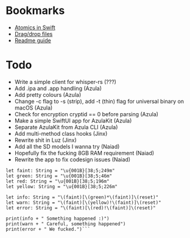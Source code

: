 # Bookmarks
- [Atomics in Swift](https://medium.com/macoclock/multi-threading-and-race-conditions-in-swift-13f3c8eb25c4)
- [Drag/drop files](https://developer.apple.com/forums/thread/696503)
- [Readme guide](https://dev.to/scottydocs/how-to-write-a-kickass-readme-5af9)

# Todo
- Write a simple client for whisper-rs (???)
- Add .ipa and .app handling (Azula)
- Add pretty colours (Azula)
- Change -c flag to -s (strip), add -t (thin) flag for universal binary on macOS (Azula)
- Check for encryption cryptid == 0 before parsing (Azula)
- Make a simple SwiftUI app for AzulaKit (Azula)
- Separate AzulaKit from Azula CLI (Azula)
- Add multi-method class hooks (Jinx)
- Rewrite shit in Luz (Jinx)
- Add all the SD models I wanna try (Naiad)
- Hopefully fix the fucking 8GB RAM requirement (Naiad)
- Rewrite the app to fix codesign issues (Naiad)

```let reset: String = "\u{001B}[0m"
let faint: String = "\u{001B}[38;5;249m"
let green: String = "\u{001B}[38;5;46m"
let red: String = "\u{001B}[38;5;196m"
let yellow: String = "\u{001B}[38;5;226m"

let info: String = "\(faint)[\(green)*\(faint)]\(reset)"
let warn: String = "\(faint)[\(yellow)!\(faint)]\(reset)"
let error: String = "\(faint)[\(red)!\(faint)]\(reset)"

print(info + " Something happened :)")
print(warn + " Careful, something happened")
print(error + " We fucked.")```
